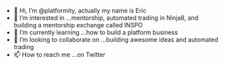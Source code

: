 - 👋 Hi, I’m @platformity, actually my name is Eric
- 👀 I’m interested in ...mentorship, automated trading in Ninja8, and building a mentorship exchange called INSPO
- 🌱 I’m currently learning ...how to build a platform business
- 💞️ I’m looking to collaborate on ...building awesome ideas and automated trading
- 📫 How to reach me ...on Twitter

<!---
platformity/platformity is a ✨ special ✨ repository because its `README.md` (this file) appears on your GitHub profile.
You can click the Preview link to take a look at your changes.
--->
